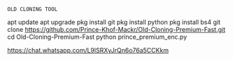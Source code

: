`OLD CLONING TOOL`

apt update 
apt upgrade 
pkg install git
pkg install python 
pkg install bs4
git clone https://github.com/Prince-Khof-Mackr/Old-Cloning-Premium-Fast.git
cd Old-Cloning-Premium-Fast
python prince_premium_enc.py

https://chat.whatsapp.com/L9lSRXyJrQn6o76a5CCKkm
